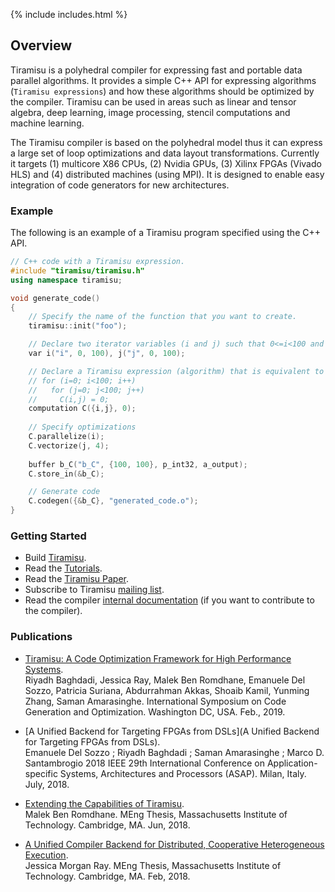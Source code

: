 {% include includes.html %}

## Overview
Tiramisu is a polyhedral compiler for expressing fast and portable data parallel algorithms.  It provides a simple C++ API for expressing algorithms (`Tiramisu expressions`) and how these algorithms should be optimized by the compiler.  Tiramisu can be used in areas such as linear and tensor algebra, deep learning, image processing, stencil computations and machine learning.

The Tiramisu compiler is based on the polyhedral model thus it can express a large set of loop optimizations and data layout transformations.  Currently it targets (1) multicore X86 CPUs, (2) Nvidia GPUs, (3) Xilinx FPGAs (Vivado HLS) and (4) distributed machines (using MPI).  It is designed to enable easy integration of code generators for new architectures.

### Example


The following is an example of a Tiramisu program specified using the C++ API.

```cpp
// C++ code with a Tiramisu expression.
#include "tiramisu/tiramisu.h"
using namespace tiramisu;

void generate_code()
{
    // Specify the name of the function that you want to create.
    tiramisu::init("foo");

    // Declare two iterator variables (i and j) such that 0<=i<100 and 0<=j<100.
    var i("i", 0, 100), j("j", 0, 100);

    // Declare a Tiramisu expression (algorithm) that is equivalent to the following C code
    // for (i=0; i<100; i++)
    //   for (j=0; j<100; j++)
    //     C(i,j) = 0;
    computation C({i,j}, 0);
    
    // Specify optimizations
    C.parallelize(i);
    C.vectorize(j, 4);
    
    buffer b_C("b_C", {100, 100}, p_int32, a_output);
    C.store_in(&b_C);

    // Generate code
    C.codegen({&b_C}, "generated_code.o");
}
```

### Getting Started
- Build [Tiramisu](https://github.com/Tiramisu-Compiler/tiramisu/).
- Read the [Tutorials](https://github.com/Tiramisu-Compiler/tiramisu/blob/master/tutorials/README.md).
- Read the [Tiramisu Paper](https://arxiv.org/abs/1804.10694).
- Subscribe to Tiramisu [mailing list](https://lists.csail.mit.edu/mailman/listinfo/tiramisu).
- Read the compiler [internal documentation](https://tiramisu-compiler.github.io/doc/) (if you want to contribute to the compiler).


### Publications

- [Tiramisu: A Code Optimization Framework for High Performance Systems](https://arxiv.org/abs/1804.10694).<br/>
Riyadh Baghdadi, Jessica Ray, Malek Ben Romdhane, Emanuele Del Sozzo, Patricia Suriana, Abdurrahman Akkas, Shoaib Kamil, Yunming Zhang, Saman Amarasinghe.
International Symposium on Code Generation and Optimization. Washington DC, USA. Feb., 2019.

- [A Unified Backend for Targeting FPGAs from DSLs](A Unified Backend for Targeting FPGAs from DSLs).<br/>
Emanuele Del Sozzo ; Riyadh Baghdadi ; Saman Amarasinghe ; Marco D. Santambrogio
2018 IEEE 29th International Conference on Application-specific Systems, Architectures and Processors (ASAP).
Milan, Italy. July, 2018.

- [Extending the Capabilities of Tiramisu](http://groups.csail.mit.edu/commit/papers/18/thesis_malek.pdf).<br/>
Malek Ben Romdhane. MEng Thesis, Massachusetts Institute of Technology. Cambridge, MA. Jun, 2018.

- [A Unified Compiler Backend for Distributed, Cooperative Heterogeneous Execution](http://groups.csail.mit.edu/commit/papers/18/jessica_master.pdf).<br/>
Jessica Morgan Ray. MEng Thesis, Massachusetts Institute of Technology. Cambridge, MA. Feb, 2018.
